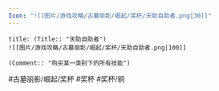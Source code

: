 ```yaml
---
Icon: "![[图片/游戏攻略/古墓丽影/崛起/奖杯/天助自助者.png|30]]"
---
```

```ad-common-bronze-trophy
title: (Title:: "天助自助者")
![[图片/游戏攻略/古墓丽影/崛起/奖杯/天助自助者.png|100]]

(Comment:: "购买某一类别下的所有技能")
```

#古墓丽影/崛起/奖杯 #奖杯 #奖杯/铜
